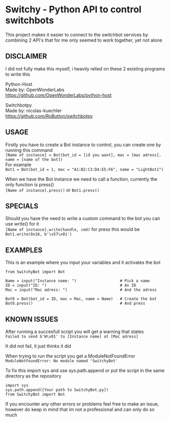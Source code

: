 # Switchy - Python API to control switchbots
This project makes it easier to connect to the switchbot services by combining 2 API's that for me only seemed to work together, yet not alone

## DISCLAIMER
I did not fully make this myself, i heavily relied on these 2 existing programs to write this

Python-Host <br/>
Made by: OpenWonderLabs <br/>
https://github.com/OpenWonderLabs/python-host <br/>

Switchbotpy <br/>
Made by: nicolas-kuechler <br/>
https://github.com/RoButton/switchbotpy <br/>

## USAGE
Firstly you have to create a Bot instance to control, you can create one by running this command <br/>
`[Name of instance] = Bot(bot_id = [id you want], mac = [mac adress], name = [name of the bot])` <br/>
For example <br />
`Bot1 = Bot(bot_id = 1, mac = "A1:B2:C3:D4:E5:F6", name = "LightBot1")` <br/>

When we have the Bot instance we need to call a function, currently the only function is press() <br/>
`[Name of instance].press()` or `Bot1.press()` <br/>

## SPECIALS
Should you have the need to write a custom command to the bot you can use write() for it <br/>
`[Name of instance].write(handle, cmd)` for press this would be `Bot1.write(0x16, b'\x57\x01')` <br/>

## EXAMPLES
This is an example where you input your variables and it activates the bot
```
from SwitchyBot import Bot

Name = input("Instance name: ")                   # Pick a name
ID = input("ID: ")                                # An ID
Mac = input("Mac adress: ")                       # And the adress

Bot0 = Bot(bot_id = ID, mac = Mac, name = Name)   # Create the bot
Bot0.press()                                      # And press
```

## KNOWN ISSUES
After running a succesfull script you will get a warning that states <br/>
`Failed to send b'W\x01' to [Instance name] at [Mac adress]` <br/>

It did not fail, it just thinks it did <br/>

When trying to run the script you get a ModuleNotFoundError <br/>
`ModuleNotFoundError: No module named 'SwitchyBot'` <br/>

To fix this import sys and use sys.path.append or put the script in the same directory as the repository <br/>
```
import sys
sys.path.append([Your path to SwitchyBot.py])
from SwitchyBot import Bot
```

If you encounter any other errors or problems feel free to make an issue, however do keep in mind that im not a professional and can only do so much
